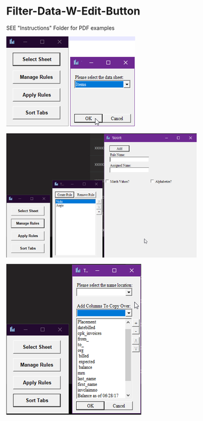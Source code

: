# Filter-Data-W-Edit-Button

SEE "Instructions" Folder for PDF examples

![1](https://github.com/Connor9994/Filter-Data-W-Edit-Button/blob/main/Pictures/1.png)

![2](https://github.com/Connor9994/Filter-Data-W-Edit-Button/blob/main/Pictures/2.png)

![3](https://github.com/Connor9994/Filter-Data-W-Edit-Button/blob/main/Pictures/3.png)

